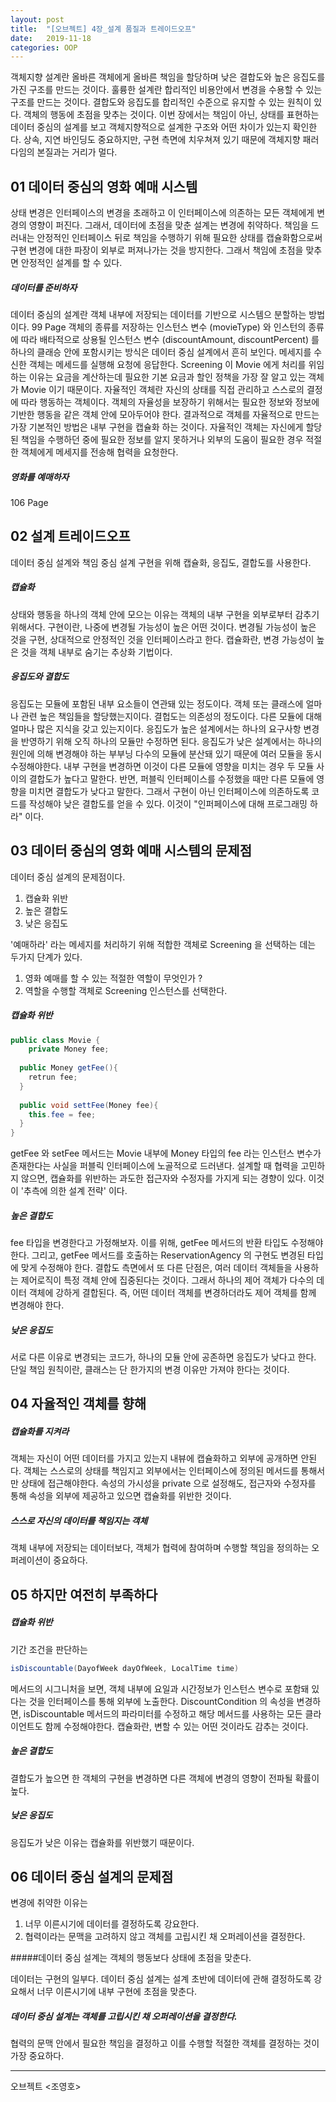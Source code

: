 ```yaml
---
layout: post
title:  "[오브젝트] 4장_설계 품질과 트레이드오프"
date:   2019-11-18
categories: OOP
---
```


객체지향 설계란 올바른 객체에게 올바른 책임을 할당하며 낮은 결합도와 높은 응집도를 가진 구조를 만드는 것이다. 훌륭한 설계란 합리적인 비용안에서 변경을 수용할 수 있는 구조를 만드는 것이다.
결합도와 응집도를 합리적인 수준으로 유지할 수 있는 원칙이 있다. 객체의 행동에 초점을 맞추는 것이다.
이번 장에서는 책임이 아닌, 상태를 표현하는 데이터 중심의 설계를 보고 객체지향적으로 설계한 구조와 어떤 차이가 있는지 확인한다.
상속, 지연 바인딩도 중요하지만, 구현 측면에 치우쳐져 있기 때문에 객체지향 패러다임의 본질과는 거리가 멀다. 

## 01 데이터 중심의 영화 예매 시스템

상태 변경은 인터페이스의 변경을 초래하고 이 인터페이스에 의존하는 모든 객체에게 변경의 영향이 퍼진다. 그래서, 데이터에 초점을 맞춘 설계는 변경에 취약하다.
책임을 드러내는 안정적인 인터페이스 뒤로 책임을 수행하기 위해 필요한 상태를 캡슐화함으로써 구현 변경에 대한 파장이 외부로 퍼져나가는 것을 방지한다. 그래서 책임에 초점을 맞추면 안정적인 설계를 할 수 있다.

##### 데이터를 준비하자

데이터 중심의 설계란 객체 내부에 저장되는 데이터를 기반으로 시스템으 분할하는 방법이다.
99 Page
객체의 종류를 저장하는 인스턴스 변수 (movieType) 와 인스턴의 종류에 따라 배타적으로 상용될 인스턴스 변수 (discountAmount, discountPercent) 를 하나의 클래승 안에 포함시키는 방식은 데이터 중심 설계에서 흔히 보인다.
메세지를 수신한 객체는 메세드를 실행해 요청에 응답한다. Screening 이 Movie 에게 처리를 위임하는 이유는 요금을 계산하는데 필요한 기본 요금과 할인 정책을 가장 잘 알고 있는 객체가 Movie 이기 때문이다.
자율적인 객체란 자신의 상태를 직접 관리하고 스스로의 결정에 따라 행동하는 객체이다. 객체의 자율성을 보장하기 위해서는 필요한 정보와 정보에 기반한 행동을 같은 객체 안에 모아두어야 한다.
결과적으로 객체를 자율적으로 만드는 가장 기본적인 방법은 내부 구현을 캡슐화 하는 것이다.
자율적인 객체는 자신에게 할당된 책임을 수행하던 중에 필요한 정보를 알지 못하거나 외부의 도움이 필요한 경우 적절한 객체에게 메세지를 전송해 협력을 요청한다.

##### 영화를 예매하자

106 Page

## 02 설계 트레이드오프

데이터 중심 설계와 책임 중심 설계 구현을 위해 캡슐화, 응집도, 결합도를 사용한다.

##### 캡슐화

상태와 행동을 하나의 객체 안에 모으는 이유는 객체의 내부 구현을 외부로부터 감추기위해서다. 구현이란, 나중에 변경될 가능성이 높은 어떤 것이다. 변경될 가능성이 높은 것을 구현, 상대적으로 안정적인 것을 인터페이스라고 한다.
캡슐화란, 변경 가능성이 높은 것을 객체 내부로 숨기는 추상화 기법이다.

##### 응집도와 결합도

응집도는 모듈에 포함된 내부 요소들이 연관돼 있는 정도이다. 객체 또는 클래스에 얼마나 관련 높은 책임들을 할당했는지이다.
결헙도는 의존성의 정도이다. 다른 모듈에 대해 얼마나 많은 지식을 갖고 있는지이다.
응집도가 높은 설계에서는 하나의 요구사항 변경을 반영하기 위해 오직 하나의 모듈만 수정하면 된다. 응집도가 낮은 설계에서는 하나의 원인에 의해 변경해야 하는 부부닝 다수의 모듈에 분산돼 있기 때문에 여러 모듈을 동시 수정해야한다.
내부 구현을 변경하면 이것이 다른 모듈에 영향을 미치는 경우 두 모듈 사이의 결합도가 높다고 말한다. 반면, 퍼블릭 인터페이스를 수정했을 때만 다른 모듈에 영향을 미치면 결합도가 낮다고 말한다. 그래서 구현이 아닌 인터페이스에 의존하도록 코드를 작성해야 낮은 결합도를 얻을 수 있다. 이것이 "인퍼페이스에 대해 프로그래밍 하라" 이다.

## 03 데이터 중심의 영화 예매 시스템의 문제점

데이터 중심 설계의 문제점이다.

1. 캡슐화 위반
2. 높은 결합도
3. 낮은 응집도

'예매하라' 라는 메세지를 처리하기 위해 적합한 객체로 Screening 을 선택하는 데는 두가지 단계가 있다.

1. 영화 예매를 할 수 있는 적절한 역할이 무엇인가 ?
2. 역할을 수행할 객체로 Screening 인스턴스를 선택한다.

##### 캡슐화 위반

```java
public class Movie {
	private Money fee;
  
  public Money getFee(){
    retrun fee;
  }
  
  public void settFee(Money fee){
    this.fee = fee;
  }
}
```

getFee 와 setFee 메서드는 Movie 내부에 Money 타입의 fee 라는 인스턴스 변수가 존재한다는 사실을 퍼블릭 인터페이스에 노골적으로 드러낸다.
설계할 때 협력을 고민하지 않으면, 캡슐화를 위반하는 과도한 접근자와 수정자를 가지게 되는 경향이 있다. 이것이 '추측에 의한 설계 전략' 이다.

##### 높은 결합도

fee 타입을 변경한다고 가정해보자. 이를 위해, getFee 메서드의 반환 타입도 수정해야한다. 그리고, getFee 메서드를 호출하는 ReservationAgency 의 구현도 변경된 타입에 맞게 수정해야 한다.
결합도 측면에서 또 다른 단점은, 여러 데이터 객체들을 사용하는 제어로직이 특정 객체 안에 집중된다는 것이다. 그래서 하나의 제어 객체가 다수의 데이터 객체에 강하게 결합된다. 즉, 어떤 데이터 객체를 변경하더라도 제어 객체를 함께 변경해야 한다.

##### 낮은 응집도

서로 다른 이유로 변경되는 코드가, 하나의 모듈 안에 공존하면 응집도가 낮다고 한다.
단일 책임 원칙이란, 클래스는 단 한가지의 변경 이유만 가져야 한다는 것이다.

## 04 자율적인 객체를 향해

##### 캡슐화를 지켜라

객체는 자신이 어떤 데이터를 가지고 있는지 내뷰에 캡슐화하고 외부에 공개하면 안된다. 객체는 스스로의 상태를 책임지고 외부에서는 인터페이스에 정의된 메서드를 통해서만 상태에 접근해야한다.
속성의 가시성을 private 으로 설정해도, 접근자와 수정자를 통해 속성을 외부에 제공하고 있으면 캡슐화를 위반한 것이다.

##### 스스로 자신의 데이터를 책임지는 객체

객체 내부에 저장되는 데이터보다, 객체가 협력에 참여하며 수행할 책임을 정의하는 오퍼레이션이 중요하다.

## 05 하지만 여전히 부족하다

##### 캡슐화 위반

기간 조건을 판단하는

```java
isDiscountable(DayofWeek dayOfWeek, LocalTime time)
```

메서드의 시그니처을 보면, 객체 내부에 요일과 시간정보가 인스턴스 변수로 포함돼 있다는 것을 인터페이스를 통해 외부에 노출한다.
DiscountCondition 의 속성을 변경하면, isDiscountable 메서드의 파라미터를 수정하고 해당 메서드를 사용하는 모든 클라이언트도 함께 수정해야한다.
캡슐화란, 변할 수 있는 어떤 것이라도 감추는 것이다.

##### 높은 결합도

결합도가 높으면 한 객체의 구현을 변경하면 다른 객체에 변경의 영향이 전파될 확률이 높다. 

##### 낮은 응집도

응집도가 낮은 이유는 캡슐화를 위반했기 때문이다.

## 06 데이터 중심 설계의 문제점

변경에 취약한 이유는

1. 너무 이른시기에 데이터를 결정하도록 강요한다.
2. 협력이라는 문맥을 고려하지 않고 객체를 고립시킨 채 오퍼레이션을 결정한다.

#####데이터 중심 설계는 객체의 행동보다 상태에 초점을 맞춘다.

데이터는 구현의 일부다.
데이터 중심 설계는 설계 초반에 데이터에 관해 결정하도록 강요해서 너무 이른시기에 내부 구현에 초점을 맞춘다. 

##### 데이터 중심 설계는 객체를 고립시킨 채 오퍼레이션을 결정한다.

협력의 문맥 안에서 필요한 책임을 결정하고 이를 수행할 적절한 객체를 결정하는 것이 가장 중요하다.

---

오브젝트 <조영호>
